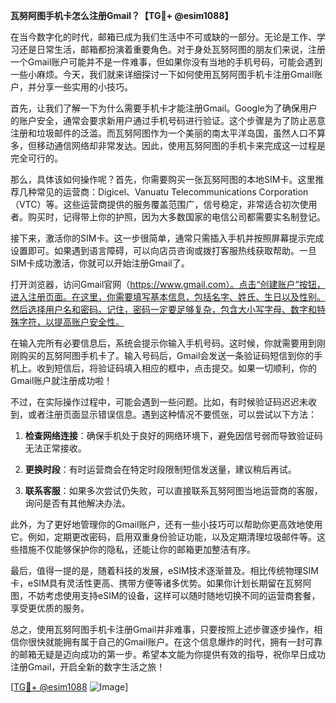 **瓦努阿图手机卡怎么注册Gmail？【TG💪+ @esim1088】**

在当今数字化的时代，邮箱已成为我们生活中不可或缺的一部分。无论是工作、学习还是日常生活，邮箱都扮演着重要角色。对于身处瓦努阿图的朋友们来说，注册一个Gmail账户可能并不是一件难事，但如果你没有当地的手机号码，可能会遇到一些小麻烦。今天，我们就来详细探讨一下如何使用瓦努阿图手机卡注册Gmail账户，并分享一些实用的小技巧。

首先，让我们了解一下为什么需要手机卡才能注册Gmail。Google为了确保用户的账户安全，通常会要求新用户通过手机号码进行验证。这个步骤是为了防止恶意注册和垃圾邮件的泛滥。而瓦努阿图作为一个美丽的南太平洋岛国，虽然人口不算多，但移动通信网络却非常发达。因此，使用瓦努阿图的手机卡来完成这一过程是完全可行的。

那么，具体该如何操作呢？首先，你需要购买一张瓦努阿图的本地SIM卡。这里推荐几种常见的运营商：Digicel、Vanuatu Telecommunications Corporation（VTC）等。这些运营商提供的服务覆盖范围广，信号稳定，非常适合初次使用者。购买时，记得带上你的护照，因为大多数国家的电信公司都需要实名制登记。

接下来，激活你的SIM卡。这一步很简单，通常只需插入手机并按照屏幕提示完成设置即可。如果遇到语言障碍，可以向店员咨询或拨打客服热线获取帮助。一旦SIM卡成功激活，你就可以开始注册Gmail了。

打开浏览器，访问Gmail官网（https://www.gmail.com）。点击“创建账户”按钮，进入注册页面。在这里，你需要填写基本信息，包括名字、姓氏、生日以及性别。然后选择用户名和密码。记住，密码一定要足够复杂，包含大小写字母、数字和特殊字符，以提高账户安全性。

在输入完所有必要信息后，系统会提示你输入手机号码。这时候，你就需要用到刚刚购买的瓦努阿图手机卡了。输入号码后，Gmail会发送一条验证码短信到你的手机上。收到短信后，将验证码填入相应的框中，点击提交。如果一切顺利，你的Gmail账户就注册成功啦！

不过，在实际操作过程中，可能会遇到一些问题。比如，有时候验证码迟迟未收到，或者注册页面显示错误信息。遇到这种情况不要慌张，可以尝试以下方法：

1. **检查网络连接**：确保手机处于良好的网络环境下，避免因信号弱而导致验证码无法正常接收。
   
2. **更换时段**：有时运营商会在特定时段限制短信发送量，建议稍后再试。

3. **联系客服**：如果多次尝试仍失败，可以直接联系瓦努阿图当地运营商的客服，询问是否有其他解决办法。

此外，为了更好地管理你的Gmail账户，还有一些小技巧可以帮助你更高效地使用它。例如，定期更改密码，启用双重身份验证功能，以及定期清理垃圾邮件等。这些措施不仅能够保护你的隐私，还能让你的邮箱更加整洁有序。

最后，值得一提的是，随着科技的发展，eSIM技术逐渐普及。相比传统物理SIM卡，eSIM具有灵活性更高、携带方便等诸多优势。如果你计划长期留在瓦努阿图，不妨考虑使用支持eSIM的设备，这样可以随时随地切换不同的运营商套餐，享受更优质的服务。

总之，使用瓦努阿图手机卡注册Gmail并非难事，只要按照上述步骤逐步操作，相信你很快就能拥有属于自己的Gmail账户。在这个信息爆炸的时代，拥有一封可靠的邮箱无疑是迈向成功的第一步。希望本文能为你提供有效的指导，祝你早日成功注册Gmail，开启全新的数字生活之旅！

[[TG💪+ @esim1088](https://t.me/s/esim1088) ![Image](https://i.postimg.cc/4NQfJmqS/Snipaste-2025-05-13-00-14-12.png)]